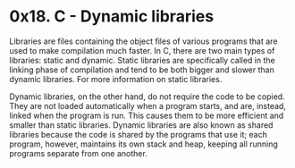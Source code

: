 # 0x18. C - Dynamic libraries
Libraries are files containing the object files of various programs that are used to make compilation much faster.
In C, there are two main types of libraries: static and dynamic.
Static libraries are specifically called in the linking phase of compilation and tend to be both bigger and
slower than dynamic libraries. For more information on static libraries.

Dynamic libraries, on the other hand, do not require the code to be copied.
They are not loaded automatically when a program starts, and are, instead, linked when the program is run.
This causes them to be more efficient and smaller than static libraries.
Dynamic libraries are also known as shared libraries because the code is shared by the programs that use it;
each program, however, maintains its own stack and heap, keeping all running programs separate from one another.
